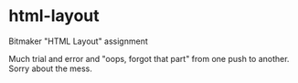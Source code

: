 # html-layout
Bitmaker "HTML Layout" assignment

Much trial and error and "oops, forgot that part" from one push to another. Sorry about the mess. 
